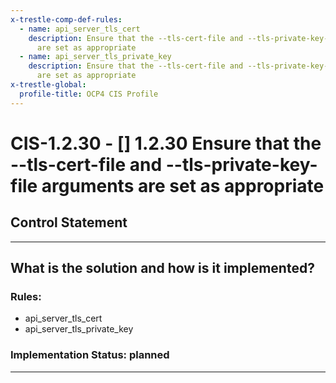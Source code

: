 ```yaml
---
x-trestle-comp-def-rules:
  - name: api_server_tls_cert
    description: Ensure that the --tls-cert-file and --tls-private-key-file arguments
      are set as appropriate
  - name: api_server_tls_private_key
    description: Ensure that the --tls-cert-file and --tls-private-key-file arguments
      are set as appropriate
x-trestle-global:
  profile-title: OCP4 CIS Profile
---
```


# CIS-1.2.30 - \[\] 1.2.30 Ensure that the --tls-cert-file and --tls-private-key-file arguments are set as appropriate

## Control Statement

______________________________________________________________________

## What is the solution and how is it implemented?

<!-- For implementation status enter one of: implemented, partial, planned, alternative, not-applicable -->

<!-- Note that the list of rules under ### Rules: is read-only and changes will not be captured after assembly to JSON -->

<!-- Enter possible prose for implementation response at the control level here, after this comment -->

### Rules:

  - api_server_tls_cert
  - api_server_tls_private_key

### Implementation Status: planned

______________________________________________________________________
